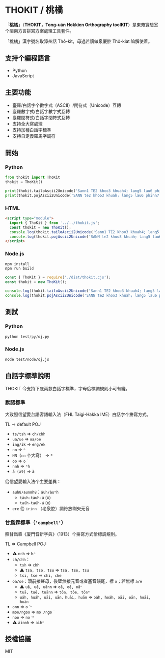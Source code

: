 # THOKIT / 桃橘

「**桃橘**」（**THOKIT，Tong-uán Hokkien Orthography toolKIT**）是東苑實驗室个閩南方言拼寫方案處理工具套件。

「桃橘」漢字號名取漳州話 Thô-kit，毋過若讀做泉廈腔 Thô-kiat 嘛解使着。

## 支持个編程語言

- Python
- JavaScript

## 主要功能

- 臺羅/白話字个數字式（ASCII）/閏符式（Unicode）互轉
- 臺羅數字式/白話字數字式互轉
- 臺羅閏符式/白話字閏符式互轉
- 支持全大寫處理
- 支持加種白話字標準
- 支持自定義羅馬字調符

## 開始

### Python

``` python
from thokit import ThoKit
thokit = ThoKit()

print(thokit.tailoAscii2Unicode('Sann1 TE2 khoo3 khuah4; lang5 lau6 phinn7 tit8. Hann9?'))
print(thokit.pojAscii2Unicode('SANN te2 khoo3 khuah; lang5 lau6 phinn7 tit8. Hann9?'))
```

### HTML

``` html
<script type="module">
  import { ThoKit } from '../../thokit.js';
  const thokit = new ThoKit();
  console.log(thokit.tailoAscii2Unicode('Sann1 TE2 khoo3 khuah4; lang5 lau6 phinn7 tit8. Hann9?'))
  console.log(thokit.pojAscii2Unicode('SANN te2 khoo3 khuah; lang5 lau6 phinn7 tit8. Hann9?'))
</script>
```

### Node.js

``` bash
npm install
npm run build
```

``` js
const { ThoKit } = require('./dist/thokit.cjs');
const thokit = new ThoKit();

console.log(thokit.tailoAscii2Unicode('Sann1 TE2 khoo3 khuah4; lang5 lau6 phinn7 tit8. Hann9?'))
console.log(thokit.pojAscii2Unicode('SANN te2 khoo3 khuah; lang5 lau6 phinn7 tit8. Hann9?'))
```

## 測試

### Python

``` python
python test/py/oj.py
```
### Node.js

``` bash
node test/node/oj.js
```

## 白話字標準說明

THOKIT 今支持下底兩款白話字標準，字母佮標調規則小可有縒。

### 默認標準

大致照信望愛台語客語輸入法（FHL Taigi-Hakka IME）白話字个拼寫方式。

TL => default POJ

- `ts/tsh` => `ch/chh`
- `ua/ue` => `oa/oe`
- `ing/ik` => `eng/ek`
- `nn` => `ⁿ`
- `NN`（`nn` 个大寫） => `ᴺ`
- `oo` => `o͘`
- `nnh` => `ⁿh`
- `a̋ (a9)` => `ă`

佮信望愛輸入法个主要差異：

- `auh8/aunnh8`：`a̍uh/a̍uⁿh`
  - `ta̍uh-ta̍uh-á` (o)
  - `tau̍h-tau̍h-á` (x)
- `ere` 佮 `irinn` （老泉腔）調符放咧央元音

### 甘爲霖標準（`'campbell'`）

照甘爲霖《廈門音新字典》（1913）个拼寫方式佮標調規則。

TL => Campbell POJ

- ⚠️ `nnh` => `hⁿ`
- `ch/chh`：
  - `tsh` => `chh`
  - ⚠️ `tsa, tso, tsu` => `tsa, tso, tsu`
  - `tsi, tse` => `chi, che`
- `oa/oe`：頭前接聲母，後壁無接元音或者塞音韻尾，標 `o`；若無標 `a/e`
  - ⚠️ `uā, uē, uānn` => `oā, oē, oāⁿ`
  - `tuā, tuē, tuānn` => `tōa, tōe, tōaⁿ`
  - `ua̍h, hua̍h, uāi, uān，huāi, huān` => `oa̍h, hoa̍h, oāi, oān, hoāi, hoān`
- `onn` => `o͘ⁿ`
- `moo/ngoo` => `mo͘/ngo͘`
- `noo` => `no͘ⁿ`
- ⚠️ `a̍innh` => `ai̍hⁿ`

## 授權協議

MIT
